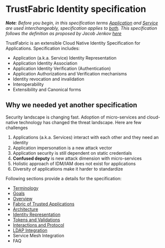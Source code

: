 # TrustFabric Identity specification

<i>**Note**: Before you begin, in this specification terms <u>Application</u> and <u>Service</u> are used interchangeably, specification applies to <u>both</u>. This specification follows the definition as proposed by Jacob Jenkov [here](http://tutorials.jenkov.com/soa/services-applications.html)</i>

TrustFabric is an extensible Cloud Native Identity Specification for Applications. Specification includes:

* Application (a.k.a. Service) Identity Representation
* Application Identity Association
* Application Identity Verification (Authentication)
* Application Authorizations and Verification mechanisms
* Identity revocation and invalidation
* Interoperability
* Extensibility and Canonical forms

## Why we needed yet another specification
Security landscape is changing fast. Adoption of micro-services and cloud-native technology has changed the threat landscape. Here are few challenges
1. Applications (a.k.a. Services) interact with each other and they need an identity
1. Application impersonation is a new attack vector
1. Application security is still dependent on static credentials 
1. **Confused deputy** is new attack dimension with micro-services
1. Holistic approach of IDM/IAM does not exist for applications
1. Diversity of applications make it harder to standardize

Following sections provide a details for the specification:

* [Terminology](./Terminology.md)
* [Goals](/Goals.md)
* [Overview](./Overview.md)
* [Fabric of Trusted Applications](./TrustFabric.md)
* [Architecture](./Architecture.md)
* [Identity Representation](./Identity.md)
* [Tokens and Validations](./Tokens.md)
* [Interactions and Protocol](./InterOp.md)
* [LDAP Integration](./LdapSchema.md)
* Service Mesh Integration
* FAQ



